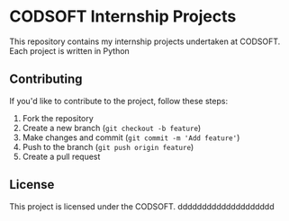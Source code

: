 # CODSOFT Internship Projects

This repository contains my internship projects undertaken at CODSOFT. Each project is written in Python 

## Contributing

If you'd like to contribute to the project, follow these steps:

1. Fork the repository
2. Create a new branch (`git checkout -b feature`)
3. Make changes and commit (`git commit -m 'Add feature'`)
4. Push to the branch (`git push origin feature`)
5. Create a pull request

## License

This project is licensed under the CODSOFT.
dddddddddddddddddddd